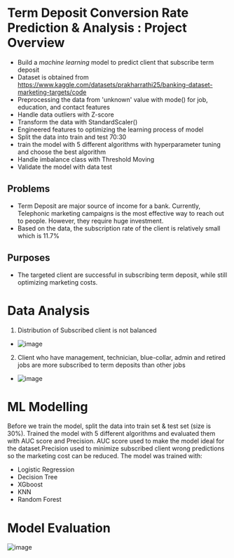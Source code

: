 # Term Deposit Conversion Rate Prediction & Analysis : Project Overview
- Build a _machine learning_ model to predict client that subscribe term deposit
- Dataset is obtained from https://www.kaggle.com/datasets/prakharrathi25/banking-dataset-marketing-targets/code
- Preprocessing the data from 'unknown' value with mode() for job, education, and contact features
- Handle data outliers with Z-score  
- Transform the data with StandardScaler()
- Engineered features to optimizing the learning process of model
- Split the data into train and test 70:30
- train the model with 5 different algorithms with hyperparameter tuning and choose the best algorithm 
- Handle imbalance class with Threshold Moving 
- Validate the model with data test 
## Problems
- Term Deposit are major source of income for a bank. Currently, Telephonic marketing campaigns is the most effective way to reach out to people. However, they require huge investment.
- Based on the data, the subscription rate of the client is relatively small which is 11.7%
## Purposes 
- The targeted client are successful in subscribing term deposit, while still optimizing marketing costs.
# Data Analysis
1. Distribution of Subscribed client is not balanced
- ![image](https://user-images.githubusercontent.com/94292484/168279625-44f93ce5-d196-4a13-b7a0-de7997851fd9.png)
2. Client who have management, technician, blue-collar, admin and retired jobs are more subscribed to term deposits than other jobs
- ![image](https://user-images.githubusercontent.com/94292484/168281251-abdd1469-ff76-491b-aa64-4549f55f45f2.png)
# ML Modelling
Before we train the model, split the data into train set & test set (size is 30%). Trained the model with 5 different algorithms and evaluated them with AUC score and Precision. AUC score used to make the model ideal for the dataset.Precision used to minimize subscribed client wrong predictions so the marketing cost can be reduced. The model was trained with:
- Logistic Regression
- Decision Tree
- XGboost
- KNN
- Random Forest
# Model Evaluation
![image](https://user-images.githubusercontent.com/94292484/168284351-c06a0969-a1f1-4dd4-979b-e0f18c3f4e50.png)
